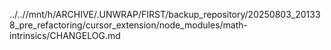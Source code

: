 ../..//mnt/h/ARCHIVE/.UNWRAP/FIRST/backup_repository/20250803_201338_pre_refactoring/cursor_extension/node_modules/math-intrinsics/CHANGELOG.md